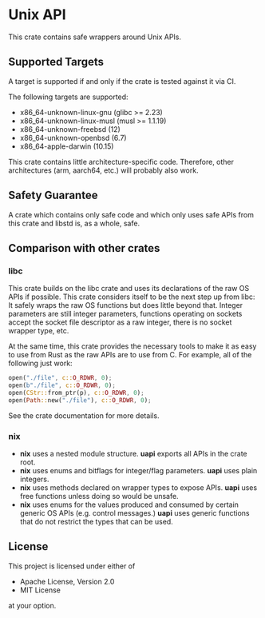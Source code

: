 # Unix API

This crate contains safe wrappers around Unix APIs.

## Supported Targets

A target is supported if and only if the crate is tested against it via CI.

The following targets are supported:

- x86_64-unknown-linux-gnu (glibc >= 2.23)
- x86_64-unknown-linux-musl (musl >= 1.1.19)
- x86_64-unknown-freebsd (12)
- x86_64-unknown-openbsd (6.7)
- x86_64-apple-darwin (10.15)

This crate contains little architecture-specific code. Therefore, other
architectures (arm, aarch64, etc.) will probably also work.

## Safety Guarantee

A crate which contains only safe code and which only uses safe APIs from this
crate and libstd is, as a whole, safe.

## Comparison with other crates

### libc

This crate builds on the libc crate and uses its declarations of the raw OS APIs
if possible. This crate considers itself to be the next step up from libc: It
safely wraps the raw OS functions but does little beyond that. Integer
parameters are still integer parameters, functions operating on sockets accept
the socket file descriptor as a raw integer, there is no socket wrapper type,
etc.

At the same time, this crate provides the necessary tools to make it as easy to
use from Rust as the raw APIs are to use from C. For example, all of the
following just work:

```rust
open("./file", c::O_RDWR, 0);
open(b"./file", c::O_RDWR, 0);
open(CStr::from_ptr(p), c::O_RDWR, 0);
open(Path::new("./file"), c::O_RDWR, 0);
```

See the crate documentation for more details.

### nix

- **nix** uses a nested module structure. **uapi** exports all APIs in the crate
  root.
- **nix** uses enums and bitflags for integer/flag parameters. **uapi** uses
  plain integers.
- **nix** uses methods declared on wrapper types to expose APIs. **uapi** uses
  free functions unless doing so would be unsafe.
- **nix** uses enums for the values produced and consumed by certain generic OS
  APIs (e.g. control messages.) **uapi** uses generic functions that do not
  restrict the types that can be used.

## License

This project is licensed under either of

- Apache License, Version 2.0
- MIT License

at your option.
